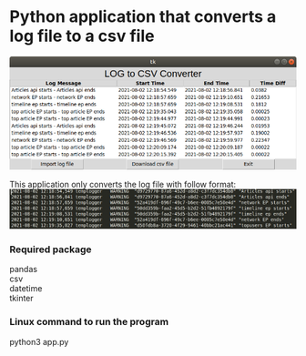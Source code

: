 # Python application that converts a log file to a csv file

![plot](./Pic/app.png)

This application only converts the log file with follow format: </br>
![plot](./Pic/logfile.jpg)

### Required package
pandas </br>
csv </br>
datetime </br>
tkinter

### Linux command to run the program
python3 app.py

